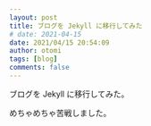 ```yaml
---
layout: post
title: ブログを Jekyll に移行してみた
# date: 2021-04-15
date: 2021/04/15 20:54:09
author: otomi
tags: [blog]
comments: false
---
```

ブログを Jekyll に移行してみた。

<!-- more -->

めちゃめちゃ苦戦しました。
